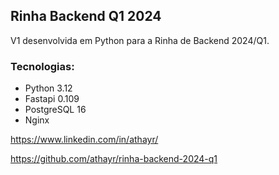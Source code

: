 ## Rinha Backend Q1 2024

V1 desenvolvida em Python para a Rinha de Backend 2024/Q1.

### Tecnologias:

- Python 3.12
- Fastapi 0.109
- PostgreSQL 16
- Nginx


https://www.linkedin.com/in/athayr/

https://github.com/athayr/rinha-backend-2024-q1
